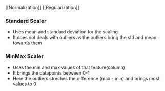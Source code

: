 [[Normalization]]
[[Regularization]]
### **Standard Scaler**
* Uses mean and standard deviation for the scaling
* It does not deals with outliers as the outliers bring the std and mean towards them

### **MinMax Scaler**
* Uses the min and max values of that feature(column)
* It brings the datapoints between 0-1
* Here the outliers streches the difference (max - min) and brings most values to 0